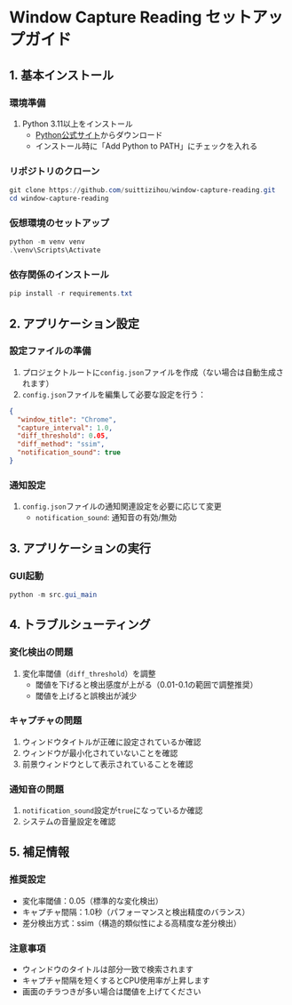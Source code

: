 # Window Capture Reading セットアップガイド

## 1. 基本インストール

### 環境準備
1. Python 3.11以上をインストール
   - [Python公式サイト](https://www.python.org/downloads/)からダウンロード
   - インストール時に「Add Python to PATH」にチェックを入れる

### リポジトリのクローン
```powershell
git clone https://github.com/suittizihou/window-capture-reading.git
cd window-capture-reading
```

### 仮想環境のセットアップ
```powershell
python -m venv venv
.\venv\Scripts\Activate
```

### 依存関係のインストール
```powershell
pip install -r requirements.txt
```

## 2. アプリケーション設定

### 設定ファイルの準備
1. プロジェクトルートに`config.json`ファイルを作成（ない場合は自動生成されます）
2. `config.json`ファイルを編集して必要な設定を行う：

```json
{
  "window_title": "Chrome",
  "capture_interval": 1.0,
  "diff_threshold": 0.05,
  "diff_method": "ssim",
  "notification_sound": true
}
```

### 通知設定
1. `config.json`ファイルの通知関連設定を必要に応じて変更
   - `notification_sound`: 通知音の有効/無効

## 3. アプリケーションの実行

### GUI起動
```powershell
python -m src.gui_main
```

## 4. トラブルシューティング

### 変化検出の問題
1. 変化率閾値（`diff_threshold`）を調整
   - 閾値を下げると検出感度が上がる（0.01-0.1の範囲で調整推奨）
   - 閾値を上げると誤検出が減少

### キャプチャの問題
1. ウィンドウタイトルが正確に設定されているか確認
2. ウィンドウが最小化されていないことを確認
3. 前景ウィンドウとして表示されていることを確認

### 通知音の問題
1. `notification_sound`設定が`true`になっているか確認
2. システムの音量設定を確認

## 5. 補足情報

### 推奨設定
- 変化率閾値：0.05（標準的な変化検出）
- キャプチャ間隔：1.0秒（パフォーマンスと検出精度のバランス）
- 差分検出方式：ssim（構造的類似性による高精度な差分検出）

### 注意事項
- ウィンドウのタイトルは部分一致で検索されます
- キャプチャ間隔を短くするとCPU使用率が上昇します
- 画面のチラつきが多い場合は閾値を上げてください